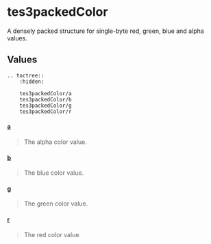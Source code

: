 # tes3packedColor

A densely packed structure for single-byte red, green, blue and alpha values.

## Values

```eval_rst
.. toctree::
    :hidden:

    tes3packedColor/a
    tes3packedColor/b
    tes3packedColor/g
    tes3packedColor/r
```

#### [a](tes3packedColor/a.md)

> The alpha color value.

#### [b](tes3packedColor/b.md)

> The blue color value.

#### [g](tes3packedColor/g.md)

> The green color value.

#### [r](tes3packedColor/r.md)

> The red color value.
